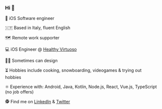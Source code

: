 ### Hi 👋

📱 iOS Software engineer

🇮🇹 Based in Italy, fluent English

🗺 Remote work supporter

💻 iOS Engineer @ [Healthy Virtuoso](https://www.healthyvirtuoso.com/)

👨‍🎨 Sometimes can design

⏳ Hobbies include cooking, snowboarding, videogames & trying out hobbies

⚛ Experience with: Android, Java, Kotlin, Node.js, React, Vue.js, TypeScript (no job offers)

🕵️ Find me on [LinkedIn](https://www.linkedin.com/in/mattia-contin) & [Twitter](https://twitter.com/mattiacontin)
